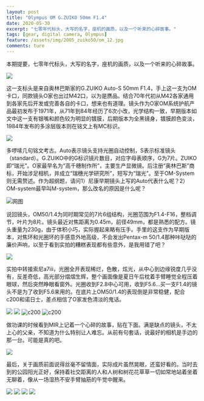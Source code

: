```yaml
---
layout: post
title: "Olympus OM G.ZUIKO 50mm F1.4"
date: 2020-05-30
excerpt: "七零年代标头，大写的名字，座机的画质，以及一个听来的心碎故事。"
tags: [gear, digital camera, Olympus]
feature: /assets/img/2005_zuiko50/om_12.jpg
comments: ture
---
```



本期提要，七零年代标头，大写的名字，座机的画质，以及一个听来的心碎故事。

![](/assets/img/2005_zuiko50/om_11.jpg)

这一支标头是来自奥林巴斯家的G.ZUIKO Auto-S 50mm F1.4，手上这一支为OM卡口，同款镜头O家也出过M42口，以为是赝品。结合70年代初从M42各家通用到各家先后开发或完善各自的卡口，想来也有道理。镜头作为O家OM系统护航产品最初发布于1971年，从71年到84年经历了6次小改，光学结构一致，早期版本如文中这一支有银嘴和颜色较为明显的镀膜，后期版本为全黑镜身，镀膜颜色变淡，1984年发布的多涂层版本则在铭文上有MC标识。

![](/assets/img/2005_zuiko50/om_13.jpg)

多啰嗦几句铭文考古。Auto表示镜头支持光圈自动控制，S表示标准镜头（standard）。G.ZUIKO中的G标识镜片数目，对应字母表顺序，G为7片。ZUIKO即“瑞光”。O家最早名为“高千穗制作所”，主要生产显微镜。后注册“奥林巴斯”商标，开始涉足相机，并成立“瑞穗光学研究所”，短写为“瑞光”。至于OM-System则无需赘述。作为超纲题，请问1）尼康早期镜头上写的Auto代表什么呢？2）OM-system最早叫M-system，那么改名的原因是什么呢？

![网图](/assets/img/2005_zuiko50/zuiko.jpg)

说回镜头，OM50/1.4为同时期常见的7片6组结构，光圈范围为F1.4-F16，整档调节，叶片为8片。镜头最近对焦距离为0.45m，前径49mm，都是熟悉的配方。镜头重量为230g，由于体积小巧，实际握起来略有压手。手里的这支作为早期版本，对焦环和光圈环的手感意外地高级，不会发出Pentax-m 50/1.4那种咔哒哒的廉价声响，以至于看到实拍的糟糕表现都有些意外，是我用错了吧？

![](/assets/img/2005_zuiko50/om_10.jpg)

实拍中转接索尼a7iii，光圈全开表现稀烂，色散，炫光，从中心到边缘锐度几乎没有，反差奇低，高光部分熠熠生辉，整个画面像是夏日午后枕着手臂睡觉全程压着眼球，然后突然睁眼看窗外。光圈收到F2.8中心可用，收到F5.6...买一支F1.4的镜头不是为了收到F5.6来用的。在底片上OM50/1.4的表现倒是非常稳健，配合c200和诺日士，差点相信了O家发色清淡的鬼话。

![](/assets/img/2005_zuiko50/om_7.jpg)
![](/assets/img/2005_zuiko50/om_5.jpg)
![c200](/assets/img/2005_zuiko50/c200_1.jpg)
![c200](/assets/img/2005_zuiko50/c200_2.jpg)



做功课的时候看到MIR上记着一个心碎的故事，贴在下面。满是缺点的镜头，不太上心的父亲，不知道为什么特别让人难忘。从前有句套话，说最好的相机是手边的那一台。可能是真的吧。

![](/assets/img/2005_zuiko50/zuiko2.JPG)

最后，关于画质前面说得丝毫不留情面，实际成片虽然晃眼，还蛮好看的。当时去到的公园阳光正好，保持着社交距离的人和人树和树花花草草一切如常地站着坐着无聊着，像从一场湿热不安手臂抽筋的午觉中醒来。

![](/assets/img/2005_zuiko50/om_2.jpg)
![](/assets/img/2005_zuiko50/om_6.jpg)
![](/assets/img/2005_zuiko50/om_4.jpg)
![](/assets/img/2005_zuiko50/om_9.jpg)


